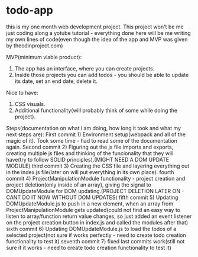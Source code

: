# todo-app

this is my one month web development project. This project won't be me just coding along a yotube tutorial - everything done here will be me writing my own lines of code(even though the idea of the app and MVP was given by theodinproject.com)


MVP(minimum viable product):
1) The app has an interface, where you can create projects.
2) Inside those projects you can add todos - you should be able to update its date, set an end date, delete it.

Nice to have:
1) CSS visuals.
2) Additional functionality(will probably think of some while doing the project).

Steps(documentation on what i am doing, how long it took and what my next steps are):
First commit   1) Environment setup(webpack and all of the magic of it). Took some time - had to read some of the documentation again.
Second commit  2) Figuring out the js file imports and exports, creating multiple js files and thinking of the funcionality that they will have(try to follow SOLID principles).(MIGHT NEED A DOM UPDATE MODULE)
third commit   3) Creating the CSS file and layering everything out in the index.js file(later on will put everything in its own place).
fourth commit  4) ProjectManipulationModule functionality - project creation and project deletion(only inside of an array), giving the signal to DOMUpdateModule for DOM updating.(PROJECT DELETION LATER ON - CANT DO IT NOW WITHOUT DOM UPDATES)
fifth commit   5) Updating DOMUpdateModule.js to push in a new element, when an array from ProjectManipulationModule gets updated(could not find an easy way to listen to array/function return value changes, so just added an event listener on the project creation button in index.js and called the modules after that)
sixth commit   6) Updating DOMUpdateModule.js to load the todos of a selected project(not sure if works perfectly - need to create todo creation functionality to test it)
seventh commit 7) fixed last commits work(still not sure if it works - need to create todo creation functionality to test it)